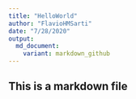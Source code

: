 ```yaml
---
title: "HelloWorld"
author: "FlavioHMSarti"
date: "7/28/2020"
output:
  md_document:
    variant: markdown_github
---
```


## This is a markdown file